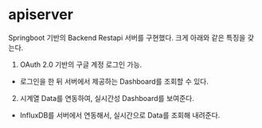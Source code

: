 # apiserver
Springboot 기반의 Backend Restapi 서버를 구현했다.
크게 아래와 같은 특징을 갖는다.

1. OAuth 2.0 기반의 구글 계정 로그인 가능.
 - 로그인을 한 뒤 서버에서 제공하는 Dashboard를 조회할 수 있다.
 
2. 시계열 Data를 연동하여, 실시간성 Dashboard를 보여준다.
 - InfluxDB를 서버에서 연동해서, 실시간으로 Data를 조회해 내려준다.
